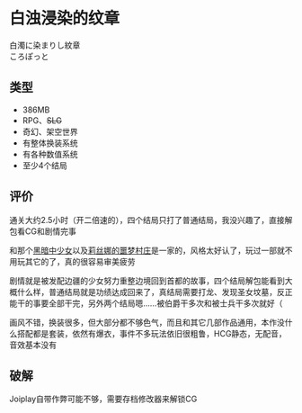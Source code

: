 # 白浊浸染的纹章
白濁に染まりし紋章  
ころぽっと

## 类型
- 386MB
- RPG、~~SLG~~
- 奇幻、架空世界
- 有整体换装系统
- 有各种数值系统
- 至少4个结局

## 评价
通关大约2.5小时（开二倍速的），四个结局只打了普通结局，我没兴趣了，直接解包看CG和剧情完事

和那个[黑暗中少女](在黑暗深渊里怀孕的少女.md)以及[莉丝娜的噩梦村庄](莉丝娜的噩梦村庄.md)是一家的，风格太好认了，玩过一部就不用玩其它的了，真的很容易审美疲劳

剧情就是被发配边疆的少女努力重整边境回到首都的故事，四个结局解包能看到大概什么样，普通结局就是功绩达成回来了，真结局需要打龙、发现圣女坟墓，反正能干的事要全部干完，另外两个结局嗯……被伯爵干多次和被士兵干多次就好（

画风不错，换装很多，但大部分都不够色气，而且和其它几部作品通用，本作没什么搭配都是套装，依然有爆衣，事件不多玩法依旧很粗鲁，HCG静态，无配音，音效基本没有

## 破解
Joiplay自带作弊可能不够，需要存档修改器来解锁CG